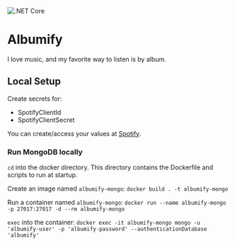 ![.NET Core](https://github.com/GoFightNguyen/Albumify/workflows/.NET%20Core/badge.svg)

# Albumify
I love music, and my favorite way to listen is by album.

## Local Setup
Create secrets for:
- SpotifyClientId
- SpotifyClientSecret

You can create/access your values at [Spotify](https://developer.spotify.com/dashboard/).

### Run MongoDB locally
`cd` into the docker directory.
This directory contains the Dockerfile and scripts to run at startup.

Create an image named `albumify-mongo`: `docker build . -t albumify-mongo`

Run a container named `albumify-mongo`: `docker run --name albumify-mongo -p 27017:27017 -d --rm albumify-mongo`

`exec` into the container: `docker exec -it albumify-mongo mongo -u 'albumify-user' -p 'albumify-password' --authenticationDatabase 'albumify'`